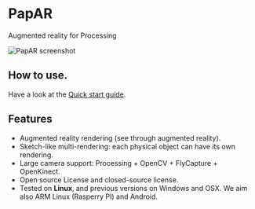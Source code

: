# PapAR
Augmented reality for Processing

![PapAR screenshot][screenshot]

## How to use. 

Have a look at the [Quick start guide](https://github.com/poqudrof/PapAR/wiki/Quick-start).

## Features 

* Augmented reality rendering (see through augmented reality). 
* Sketch-like multi-rendering: each physical object can have its own rendering.
* Large camera support: Processing + OpenCV + FlyCapture + OpenKinect. 
* Open source License and closed-source license.
* Tested on  **Linux**, and previous versions on Windows and OSX. We aim also ARM Linux (Rasperry PI) and Android. 



[screenshot]: https://raw.githubusercontent.com/poqudrof/PapAR/master/data/papar2.png "PapAR screenshot"

